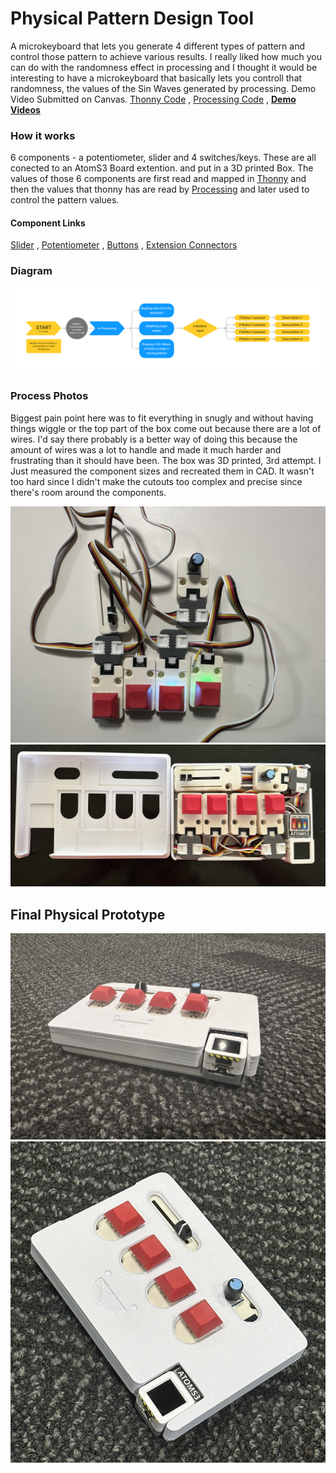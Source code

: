 # **Physical Pattern Design Tool**
A microkeyboard that lets you generate 4 different types of pattern and control those pattern to achieve various results. I really liked how much you can do with the randomness effect in processing and I thought it would be interesting to have a microkeyboard that basically lets you controll that randomness, the values of the Sin Waves generated by processing. Demo Video Submitted on Canvas. [Thonny Code](https://github.com/IlyaHakobyan/Ilya-s-Repository/blob/0d938a19a24c67a4d5378828ce04c9ad26f44f79/Final%20Assignment/Adv%20Prot%20Final%20Inputs.py) , [Processing Code](https://github.com/IlyaHakobyan/Ilya-s-Repository/blob/a849fd7a8e8fc8b96cf67617b4029983851b9a98/Final%20Assignment/Sample_Sketch_Test.pde) , **[Demo Videos](https://drive.google.com/drive/folders/1u9Ew5-iZN_sU-13le6jb6QVWzYz-k5we?usp=sharing)**


### How it works
6 components - a potentiometer, slider and 4 switches/keys. These are all conected to an AtomS3 Board extention. and put in a 3D printed Box. The values of those 6 components are first read and mapped in [Thonny](https://github.com/IlyaHakobyan/Ilya-s-Repository/blob/0d938a19a24c67a4d5378828ce04c9ad26f44f79/Final%20Assignment/Adv%20Prot%20Final%20Inputs.py) and then the values that thonny has are read by [Processing](./) and later used to control the pattern values.
#### Component Links
[Slider](https://shop.m5stack.com/products/fader-unit-with-b10k-potentiometer-sk6812) , 
[Potentiometer](https://shop.m5stack.com/products/encoder-unit) , 
[Buttons](https://shop.m5stack.com/products/mechanical-key-button-unit) , 
[Extension Connectors](https://shop.m5stack.com/products/grove-t-connector-5pcs-a-pack
)

### Diagram
![diagram](finaldiagram.png)

### Process Photos
Biggest pain point here was to fit everything in snugly and without having things wiggle or the top part of the box come out because there are a lot of wires. I'd say there probably is a better way of doing this because the amount of wires was a lot to handle and made it much harder and frustrating than it should have been. The box was 3D printed, 3rd attempt. I Just measured the component sizes and recreated them in CAD. It wasn't too hard since I didn't make the cutouts too complex and precise since there's room around the components.

![process1](process1.jpg)
![inside](Insidekeyboard.jpg)

## **Final Physical Prototype**
![physical1](physical1.jpg)
![physical2](physical2.jpg)

